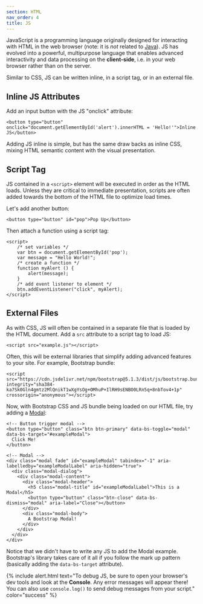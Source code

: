```yaml
---
section: HTML
nav_order: 4
title: JS
---
```


JavaScript is a programming language originally designed for interacting with HTML in the web browser
(note: it is *not* related to [Java](https://go.java/index.html)).
JS has evolved into a powerful, multipurpose language that enables advanced interactivity and data processing on the **client-side**, i.e. in your web browser rather than on the server.

Similar to CSS, JS can be written inline, in a script tag, or in an external file.

## Inline JS Attributes

Add an input button with the JS "onclick" attribute:

`<button type="button" onclick="document.getElementById('alert').innerHTML = 'Hello!'">Inline JS</button>`

Adding JS inline is simple, but has the same draw backs as inline CSS, mixing HTML semantic content with the visual presentation.

## Script Tag

JS contained in a `<script>` element will be executed in order as the HTML loads.
Unless they are critical to immediate presentation, scripts are often added towards the bottom of the HTML file to optimize load times.

Let's add another button:

`<button type="button" id="pop">Pop Up</button>`

Then attach a function using a script tag:

```
<script>
    /* set variables */
    var btn = document.getElementById('pop');
    var message = "Hello World!";
    /* create a function */
    function myAlert () {
        alert(message);
    }
    /* add event listener to element */
    btn.addEventListener("click", myAlert);
</script>
```

## External Files

As with CSS, JS will often be contained in a separate file that is loaded by the HTML document. 
Add a `src` attribute to a script tag to load JS:

`<script src="example.js"></script>`

Often, this will be external libraries that simplify adding advanced features to your site.
For example, Bootstrap bundle:

```
<script src="https://cdn.jsdelivr.net/npm/bootstrap@5.1.3/dist/js/bootstrap.bundle.min.js" integrity="sha384-ka7Sk0Gln4gmtz2MlQnikT1wXgYsOg+OMhuP+IlRH9sENBO0LRn5q+8nbTov4+1p" crossorigin="anonymous"></script>
```

Now, with Bootstrap CSS and JS bundle being loaded on our HTML file, try adding a [Modal](https://getbootstrap.com/docs/5.1/components/modal/):

```
<!-- Button trigger modal -->
<button type="button" class="btn btn-primary" data-bs-toggle="modal" data-bs-target="#exampleModal">
  Click Me!
</button>

<!-- Modal -->
<div class="modal fade" id="exampleModal" tabindex="-1" aria-labelledby="exampleModalLabel" aria-hidden="true">
  <div class="modal-dialog">
    <div class="modal-content">
      <div class="modal-header">
        <h5 class="modal-title" id="exampleModalLabel">This is a Modal</h5>
        <button type="button" class="btn-close" data-bs-dismiss="modal" aria-label="Close"></button>
      </div>
      <div class="modal-body">
        A Bootstrap Modal!
      </div>
    </div>
  </div>
</div>

```

Notice that we didn't have to write any JS to add the Modal example. 
Bootstrap's library takes care of it all if you follow the mark up pattern (basically adding the `data-bs-target` attribute).

{% include alert.html text="To debug JS, be sure to open your browser's dev tools and look at the **Console**. Any error messages will appear there! You can also use `console.log()` to send debug messages from your script." color="success" %}

